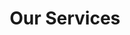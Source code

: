 ---
title: Our Services
type: services
image: /img/services-jumbotron.jpg
intro:
  heading: "Transformative DevOps and Platform Engineering Services"
  description: >-
    Xtratosphr delivers cutting-edge DevOps and Platform Engineering solutions, tailored to optimize your operations and accelerate business growth. Our expertise helps companies significantly reduce deployment times, cut infrastructure costs, and improve overall efficiency. Partner with us to revolutionize your digital capabilities and stay ahead in today's competitive landscape.
  blurbs:
    - heading: "DevOps Consulting and Implementation"
      text: >
        Streamline your development and operations processes with our expert guidance and implementation strategies. We help reduce time-to-market, decrease system downtime, and enhance collaboration across your teams. Our tailored approach ensures that DevOps practices align with your specific business goals.
    - heading: "Platform Engineering Services"
      text: >
        Build and maintain robust, scalable platforms that support your business growth. Our engineering solutions focus on improving system reliability, optimizing resource utilization, and enhancing overall performance. We design custom solutions to meet your unique needs and future-proof your infrastructure.
    - heading: "CI/CD Solutions"
      text: >
        Automate your software development lifecycle for faster and more reliable releases. Our CI/CD solutions help minimize deployment errors, accelerate release cycles, and improve code quality. Ensure smooth, efficient, and consistent deployment processes that support rapid innovation.
    - heading: "Cloud Strategies and Services"
      text: >
        Harness the power of cloud computing with our tailored cloud strategies and services. We help businesses optimize their infrastructure costs, improve application performance, and achieve greater scalability. Our expert cloud solutions enable you to leverage the full potential of cloud technologies for your specific use cases.
---